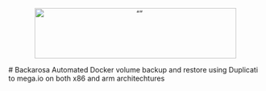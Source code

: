 <p align="center"><img src="http://cloud.lrgex.com/s/mCxTfnA2bikjYyZ/download/Dark%20Full%20Logo.png" alt= “” width="400" height="100"></p>
# Backarosa
Automated Docker volume backup and restore using Duplicati to mega.io on both x86 and arm architechtures 
